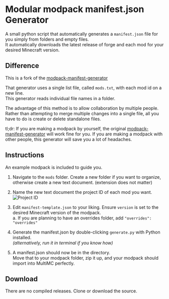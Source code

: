 # Modular modpack manifest.json Generator
A small python script that automatically generates a `manifest.json` file for you simply from folders and empty files.  
It automatically downloads the latest release of forge and each mod for your desired Minecraft version.

## Difference
This is a fork of the [modpack-manifest-generator](https://github.com/jadc/modpack-manifest-generator)

That generator uses a single list file, called `mods.txt`, with each mod id on a new line.  
This generator reads individual file names in a folder.

The advantage of this method is to allow collaboration by multiple people. Rather than attempting to merge multiple changes into a single file, all you have to do is create or delete standalone files.

tl;dr: If you are making a modpack by yourself, the original [modpack-manifest-generator](https://github.com/jadc/modpack-manifest-generator) will work fine for you. If you are making a modpack with other people, this generator will save you a lot of headaches.

## Instructions
An example modpack is included to guide you.

1. Navigate to the `mods` folder. Create a new folder if you want to organize, otherwise create a new text document. (extension does not matter)
2. Name the new text document the project ID of each mod you want.  
   ![Project ID](https://i.imgur.com/sSSJuMi.png)

3. Edit `manifest-template.json` to your liking. Ensure `version` is set to the desired Minecraft version of the modpack.  
   a. If you are planning to have an overrides folder, add `"overrides": "overrides"`

4. Generate the manifest.json by double-clicking `generate.py` with Python installed.  
   *(alternatively, run it in terminal if you know how)*

5. A manifest.json should now be in the directory.  
   Move that to your modpack folder, zip it up, and your modpack should import into MultiMC perfectly.

## Download
There are no compiled releases. Clone or download the source.
